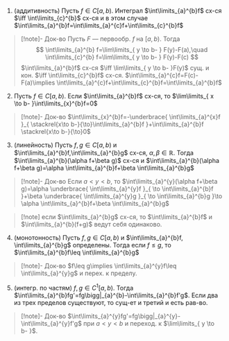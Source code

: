1. (аддитивность) Пусть $f \in C[a,b)$. Интеграл $\int\limits_{a}^{b}f$ сх-ся $\iff \int\limits_{c}^{b}$ сх-ся и в этом случае $\int\limits_{a}^{b}f=\int\limits_{a}^{c}f+\int\limits_{c}^{b}f$
>[!note]- Док-во
> Пусть $F$ — первообр. $f$ на $[a,b)$. Тогда 
> $$
> \int\limits_{a}^{b} f=\lim\limits_{ y \to b- } F(y)-F(a),\quad \int\limits_{c}^{b} f=\lim\limits_{ y \to b- } F(y)-F(c)
> $$
> $\int\limits_{a}^{b}f$ сх-ся $\iff \lim\limits_{ y \to b- }F(y)$ сущ. и кон. $\iff \int\limits_{c}^{b}f$ сх-ся.
> $\int\limits_{a}^{c}f=F(c)-F(a)\implies \int\limits_{a}^{c}f+\int\limits_{c}^{b}f=\int\limits_{a}^{b}f$
2. Пусть $f \in C[a,b)$. Если $\int\limits_{a}^{b}f$ сх-ся, то $\lim\limits_{ x \to b- }\int\limits_{x}^{b}f=0$
>[!note]- Док-во
>$\int\limits_{x}^{b}f=-\underbrace{ \int\limits_{a}^{x}f }_{ \stackrel{x\to b-}{\to}\int\limits_{a}^{b}f }+\int\limits_{a}^{b}f \stackrel{x\to b-}{\to}0$
3. (линейность) Пусть $f, g \in C[a,b)$ и $\int\limits_{a}^{b}f,\int\limits_{a}^{b}g$ сх-ся, $\alpha, \beta \in \mathbb{R}$. Тогда $\int\limits_{a}^{b}(\alpha f+\beta g)$ сх-ся и $\int\limits_{a}^{b}(\alpha f+\beta g)=\alpha \int\limits_{a}^{b}f+\beta \int\limits_{a}^{b}g$
>[!note]- Док-во
>Если $a<y<b$, то $\int\limits_{a}^{y}(\alpha f+\beta g)=\alpha \underbrace{ \int\limits_{a}^{y}f }_{ \to \int\limits_{a}^{b}f }+\beta \underbrace{ \int\limits_{a}^{y}g }_{ \to \int\limits_{a}^{b}g }\to \alpha \int\limits_{a}^{b}f+\beta \int\limits_{a}^{b}g$

>[!note] если $\int\limits_{a}^{b}g$ сх-ся, то $\int\limits_{a}^{b}f$ и $\int\limits_{a}^{b}(f+g)$ ведут себя одинаково.

4. (монотонность) Пусть $f, g \in C[a,b)$ и $\int\limits_{a}^{b}f, \int\limits_{a}^{b}g$ определены. Тогда если $f\leq g$, то $\int\limits_{a}^{b}f\leq \int\limits_{a}^{b}g$
>[!note]- Док-во
>$f\leq g\implies \int\limits_{a}^{y}f\leq \int\limits_{a}^{y}g$ и перех. к пределу.
5. (интегр. по частям) $f, g \in C^{1}[a, b)$. Тогда $\int\limits_{a}^{b}fg'=fg\bigg|_{a}^{b}-\int\limits_{a}^{b}f'g$. Если два из трех пределов существуют, то сущ-ет и третий и есть рав-во.
>[!note]- Док-во
>$\int\limits_{a}^{y}fg'=fg\bigg|_{a}^{y}-\int\limits_{a}^{y}f'g$ при $a<y<b$ и переход. к $\lim\limits_{ y \to b- }$.
